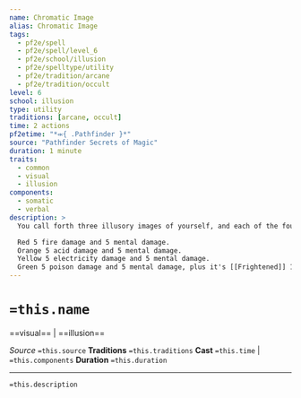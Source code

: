 ```yaml
---
name: Chromatic Image
alias: Chromatic Image
tags:
  - pf2e/spell
  - pf2e/spell/level_6
  - pf2e/school/illusion
  - pf2e/spelltype/utility
  - pf2e/tradition/arcane
  - pf2e/tradition/occult
level: 6
school: illusion
type: utility
traditions: [arcane, occult]
time: 2 actions
pf2etime: "*⬺{ .Pathfinder }*"
source: "Pathfinder Secrets of Magic"
duration: 1 minute
traits:
  - common
  - visual
  - illusion
components:
  - somatic
  - verbal
description: >
  You call forth three illusory images of yourself, and each of the four of you takes on a different color, your colors all shifting each time someone attacks you. This has the effects of [[Mirror Image]], except that whenever a foe destroys one of the images, roll 1d4{1d4} to see which color the image was when it was destroyed. The attacker takes the corresponding effect.

  Red 5 fire damage and 5 mental damage.
  Orange 5 acid damage and 5 mental damage.
  Yellow 5 electricity damage and 5 mental damage.
  Green 5 poison damage and 5 mental damage, plus it's [[Frightened]] 1.
---
```

# `=this.name`
==visual== | ==illusion==

*Source* `=this.source`
**Traditions** `=this.traditions`
**Cast** `=this.time` | `=this.components`
**Duration** `=this.duration`

***
`=this.description`